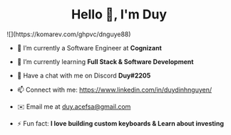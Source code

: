 
<h1 align = "center">Hello 👋, I'm Duy</h1>
![](https://komarev.com/ghpvc/dnguye88)
             
- 🔭 I’m currently a Software Engineer at **Cognizant**

- 🌱 I’m currently learning **Full Stack & Software Development**
- 💬 Have a chat with me on Discord **Duy#2205**
- 📫 Connect with me: https://www.linkedin.com/in/duydinhnguyen/
- ✉️  Email me at duy.acefsa@gmail.com
- ⚡ Fun fact: **I love building custom keyboards & Learn about investing**

